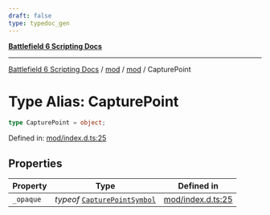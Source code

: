```yaml
---
draft: false
type: typedoc_gen
---
```


[**Battlefield 6 Scripting Docs**](../../../_index.md)

***

[Battlefield 6 Scripting Docs](../../../_index.md) / [mod](../../_index.md) / [mod](../_index.md) / CapturePoint

# Type Alias: CapturePoint

```ts
type CapturePoint = object;
```

Defined in: [mod/index.d.ts:25](https://github.com/battlefield-portal-community/portal-docs/blob/ff09b2690670f74de7e97198022e5a97ff1161ff/generators/santiago/mod/index.d.ts#L25)

## Properties

| Property | Type | Defined in |
| ------ | ------ | ------ |
| <a id="_opaque"></a> `_opaque` | *typeof* [`CapturePointSymbol`](../CapturePointSymbol/_index.md) | [mod/index.d.ts:25](https://github.com/battlefield-portal-community/portal-docs/blob/ff09b2690670f74de7e97198022e5a97ff1161ff/generators/santiago/mod/index.d.ts#L25) |
